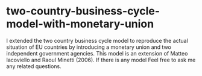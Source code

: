 # two-country-business-cycle-model-with-monetary-union
I extended the two country business cycle model to reproduce the actual situation of EU countries by introducing a monetary union and two independent government agencies. This model is an extension of Matteo Iacoviello and Raoul Minetti (2006). If there is any model Feel free to ask me any related questions.
